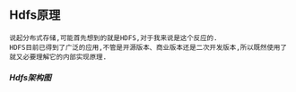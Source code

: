 ## Hdfs原理
    说起分布式存储,可能首先想到的就是HDFS,对于我来说是这个反应的.
    HDFS目前已得到了广泛的应用,不管是开源版本、商业版本还是二次开发版本,所以既然使用了就又必要理解它的内部实现原理.

##### Hdfs架构图



